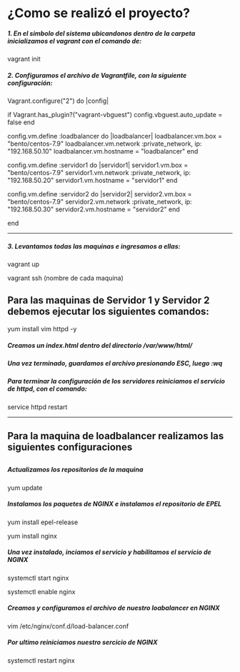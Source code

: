 <h1> ¿Como se realizó el proyecto? </h1>
<h5> 1. En el simbolo del sistema ubicandonos dentro de la carpeta inicializamos el vagrant con el comando de:</h5>
<p>vagrant init </p>
<h5> 2. Configuramos el archivo de Vagrantfile, con la siguiente configuración:</h5>
<p> Vagrant.configure("2") do |config|

  if Vagrant.has_plugin?("vagrant-vbguest")
      config.vbguest.auto_update = false 
    end

  config.vm.define :loadbalancer do |loadbalancer|
  loadbalancer.vm.box = "bento/centos-7.9"
  loadbalancer.vm.network :private_network, ip: "192.168.50.10"
  loadbalancer.vm.hostname = "loadbalancer"
  end

  config.vm.define :servidor1 do |servidor1|
  servidor1.vm.box = "bento/centos-7.9"
  servidor1.vm.network :private_network, ip: "192.168.50.20"
  servidor1.vm.hostname = "servidor1"
  end

  config.vm.define :servidor2 do |servidor2|
  servidor2.vm.box = "bento/centos-7.9"
  servidor2.vm.network :private_network, ip: "192.168.50.30"
  servidor2.vm.hostname = "servidor2"
  end

  end </p>
  
  ---------------------------------------------------------------------------------------------------------------------
  <h5> 3. Levantamos todas las maquinas e ingresamos a ellas:</h5>
  <p> vagrant up </p>
  <p> vagrant ssh (nombre de cada maquina) </p>
  
  <h2> Para las maquinas de Servidor 1 y Servidor 2  debemos ejecutar los siguientes comandos:</h2>
  <p> yum install vim httpd -y </p>
  
  <h5> Creamos un index.html dentro del directorio /var/www/html/ <h5>
  <p> Una vez terminado, guardamos el archivo presionando ESC, luego :wq </p>
  
  <h5> Para terminar la configuración de los servidores reiniciamos el servicio de httpd, con el comando: </h5>
  <p> service httpd restart </p>
  
  ----------------------------------------------------------------------------------------------------------------------
  <h2> Para la maquina de loadbalancer  realizamos las siguientes configuraciones <h2>
  <h5> Actualizamos los repositorios de la maquina </h5>
  <p> yum update </p>
  <h5> Instalamos los paquetes de NGINX e instalamos el repositorio de EPEL</h5>
  <p> yum install epel-release </p>
  <p> yum install nginx</p>
  <h5>Una vez instalado, inciamos el servicio y habilitamos el servicio de NGINX</h5>
  <p> systemctl start nginx  </p>
  <p> systemctl enable nginx</p>
  <h5>Creamos y configuramos el archivo de nuestro loabalancer en NGINX</h5>
  <p> vim /etc/nginx/conf.d/load-balancer.conf</p>
  <h5>Por ultimo reiniciamos nuestro sercicio de NGINX</h5>
  <p> systemctl restart nginx  </p>
    
    
  
    
    
    
